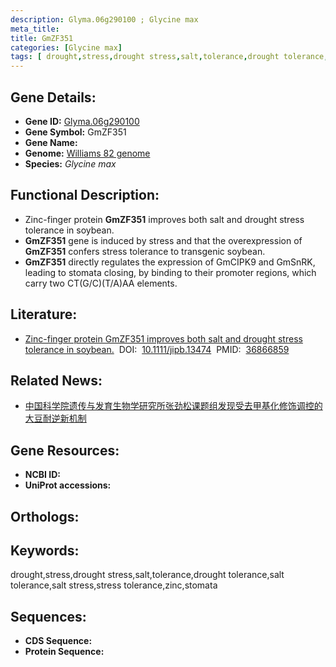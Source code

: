 ```yaml
---
description: Glyma.06g290100 ; Glycine max
meta_title:
title: GmZF351
categories: [Glycine max]
tags: [ drought,stress,drought stress,salt,tolerance,drought tolerance,salt tolerance,salt stress,stress tolerance,zinc,stomata ]
---
```


## Gene Details:
- **Gene ID:**	[Glyma.06g290100]()
- **Gene Symbol:** GmZF351
- **Gene Name:** 
- **Genome:** [Williams 82 genome]()
- **Species:** *Glycine max*

## Functional Description:
   - Zinc-finger protein **GmZF351** improves both salt and drought stress tolerance in soybean.
   - **GmZF351** gene is induced by stress and that the overexpression of **GmZF351** confers stress tolerance to transgenic soybean.
   - **GmZF351** directly regulates the expression of GmCIPK9 and GmSnRK, leading to stomata closing, by binding to their promoter regions, which carry two CT(G/C)(T/A)AA elements.

## Literature:
   - [Zinc-finger protein GmZF351 improves both salt and drought stress tolerance in soybean.]( https://onlinelibrary.wiley.com/doi/10.1111/jipb.13474)&nbsp;&nbsp;DOI:&nbsp;&nbsp;[10.1111/jipb.13474](https://onlinelibrary.wiley.com/doi/10.1111/jipb.13474)&nbsp;&nbsp;PMID:&nbsp;&nbsp;[36866859](https://pubmed.ncbi.nlm.nih.gov/36866859/)

## Related News:
   - [中国科学院遗传与发育生物学研究所张劲松课题组发现受去甲基化修饰调控的大豆耐逆新机制](https://mp.weixin.qq.com/s?__biz=MzIyOTY2NDYyNQ==&mid=2247567295&idx=3&sn=dda22f10ac6423e34bb6b5c244a9ad58&chksm=eddcedb326ccfb5b5f34de6d04baacedaf3c09ec9b6ba05dc8a693079353543f1e9f33f8394b&scene=27#wechat_redirect)

## Gene Resources:
- **NCBI ID:** [](https://www.ncbi.nlm.nih.gov/gene/?term=)
- **UniProt accessions:** [](https://www.uniprot.org/uniprotkb//entry)

## Orthologs:

## Keywords:
drought,stress,drought stress,salt,tolerance,drought tolerance,salt tolerance,salt stress,stress tolerance,zinc,stomata

## Sequences:
- **CDS Sequence:**
- **Protein Sequence:**
